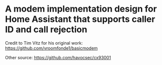 # A modem implementation design for Home Assistant that supports caller ID and call rejection

Credit to Tim Vitz for his original work: https://github.com/vroomfonde1/basicmodem

Other source: https://github.com/havocsec/cx93001
